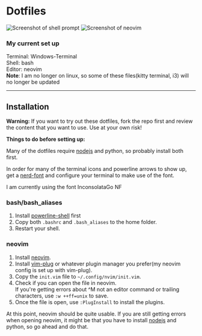# Dotfiles

![Screenshot of shell prompt](https://i.imgur.com/qzdMWzW.png)
![Screenshot of neovim](https://i.imgur.com/qaFKEI9.png)

### My current set up
Terminal: Windows-Terminal<br>
Shell: bash<br>
Editor: neovim<br>
**Note**: I am no longer on linux, so some of these files(kitty terminal, i3)
will no longer be updated

--------------------------------------------------------------------------------

## Installation

**Warning:** If you want to try out these dotfiles, fork the repo first and
review the content that you want to use. Use at your own risk!

**Things to do before setting up:**

Many of the dotfiles require [nodejs](https://github.com/nvm-sh/nvm) and 
python, so probably install both first.

In order for many of the terminal icons and powerline arrows to show up,
get a [nerd-font](https://github.com/ryanoasis/nerd-fonts) and configure your 
terminal to make use of the font.

I am currently using the font InconsolataGo NF

### bash/bash_aliases

1. Install [powerline-shell](https://github.com/b-ryan/powerline-shell) first
2. Copy both `.bashrc` and `.bash_aliases` to the home folder.
3. Restart your shell.

### neovim

1. Install [neovim](https://github.com/neovim/neovim).
2. Install [vim-plug](https://github.com/junegunn/vim-plug) or whatever plugin
    manager you prefer(my neovim config is set up with vim-plug).
3. Copy the `init.vim` file to `~/.config/nvim/init.vim`.
4. Check if you can open the file in neovim.<br>
    If you're getting errors about ^M not an editor command or trailing
    characters, use `:w ++ff=unix` to save.
5. Once the file is open, use `:PlugInstall` to install the plugins.

At this point, neovim should be quite usable. If you are still getting errors
when opening neovim, it might be that you have to install 
[nodejs](https://github.com/nvm-sh/nvm) and python, so go ahead and do that.

